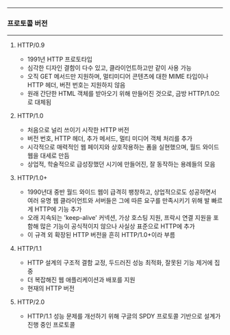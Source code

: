 -----
### 프로토콜 버전
-----
1. HTTP/0.9
   - 1991년 HTTP 프로토타입
   - 심각한 디자인 결함이 다수 있고, 클라이언트하고만 같이 사용 가능
   - 오직 GET 메서드만 지원하며, 멀티미디어 콘텐츠에 대한 MIME 타입이나 HTTP 헤더, 버전 번호는 지원하지 않음
   - 원래 간단한 HTML 객체를 받아오기 위해 만들어진 것으로, 금방 HTTP/1.0으로 대체됨

2. HTTP/1.0
   - 처음으로 널리 쓰이기 시작한 HTTP 버전
   - 버전 번호, HTTP 헤더, 추가 메서드, 멀티 미디어 객체 처리를 추가
   - 시각적으로 매력적인 웹 페이지와 상호작용하는 폼을 실현했으며, 월드 와이드 웹을 대세로 만듬
   - 상업적, 학술적으로 급성장했던 시기에 만들어진, 잘 동작하는 용례들의 모음

3. HTTP/1.0+
   - 1990년대 중반 월드 와이드 웹이 급격히 팽창하고, 상업적으로도 성공하면서 여러 유명 웹 클라이언트와 서버들은 그에 따른 요구를 만족시키기 위해 발 빠르게 HTTP에 기능 추가
   - 오래 지속되는 'keep-alive' 커넥션, 가상 호스팅 지원, 프락시 연결 지원을 포함해 많은 기능이 공식적이지 않으나 사실상 표준으로 HTTP에 추가
   - 이 규격 외 확장된 HTTP 버전을 흔히 HTTP/1.0+이라 부름

4. HTTP/1.1
   - HTTP 설계의 구조적 결함 교정, 두드러진 성능 최적화, 잘못된 기능 제거에 집중
   - 더 복잡해진 웹 애플리케이션과 배포를 지원
   - 현재의 HTTP 버전

5. HTTP/2.0
   - HTTP/1.1 성능 문제를 개선하기 위해 구글의 SPDY 프로토콜 기반으로 설계가 진행 중인 프로토콜

